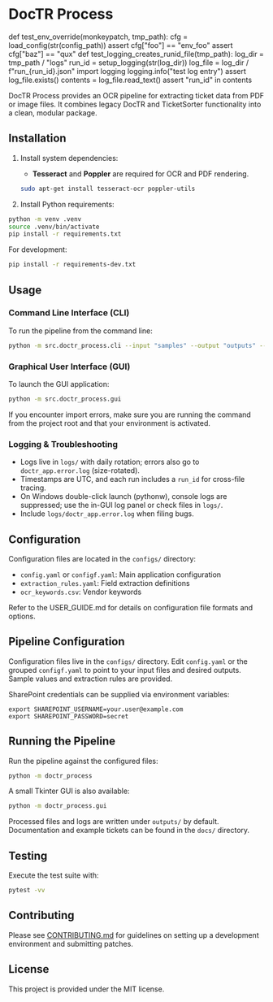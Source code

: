 # DocTR Process

def test_env_override(monkeypatch, tmp_path):
cfg = load_config(str(config_path))
assert cfg["foo"] == "env_foo"
assert cfg["baz"] == "qux"
def test_logging_creates_runid_file(tmp_path):
log_dir = tmp_path / "logs"
run_id = setup_logging(str(log_dir))
log_file = log_dir / f"run_{run_id}.json"
import logging
logging.info("test log entry")
assert log_file.exists()
contents = log_file.read_text()
assert "run_id" in contents

DocTR Process provides an OCR pipeline for extracting ticket data from PDF or image files. It combines legacy DocTR and TicketSorter functionality into a clean, modular package.

## Installation

1. Install system dependencies:
   - **Tesseract** and **Poppler** are required for OCR and PDF rendering.

    ```bash
    sudo apt-get install tesseract-ocr poppler-utils
    ```

2. Install Python requirements:

  ```bash
  python -m venv .venv
  source .venv/bin/activate
  pip install -r requirements.txt
  ```

  For development:

  ```bash
  pip install -r requirements-dev.txt
  ```

## Usage

### Command Line Interface (CLI)

To run the pipeline from the command line:

```bash
python -m src.doctr_process.cli --input "samples" --output "outputs" --verbose
```

### Graphical User Interface (GUI)

To launch the GUI application:

```bash
python -m src.doctr_process.gui
```

If you encounter import errors, make sure you are running the command from the project root and that your environment is activated.

### Logging & Troubleshooting

- Logs live in `logs/` with daily rotation; errors also go to `doctr_app.error.log` (size-rotated).
- Timestamps are UTC, and each run includes a `run_id` for cross-file tracing.
- On Windows double-click launch (pythonw), console logs are suppressed; use the in-GUI log panel or check files in `logs/`.
- Include `logs/doctr_app.error.log` when filing bugs.

## Configuration

Configuration files are located in the `configs/` directory:

- `config.yaml` or `configf.yaml`: Main application configuration
- `extraction_rules.yaml`: Field extraction definitions
- `ocr_keywords.csv`: Vendor keywords

Refer to the USER_GUIDE.md for details on configuration file formats and options.

## Pipeline Configuration

Configuration files live in the `configs/` directory. Edit `config.yaml` or the grouped `configf.yaml` to point to your
input files and desired outputs. Sample values and extraction rules are provided.

SharePoint credentials can be supplied via environment variables:

```
export SHAREPOINT_USERNAME=your.user@example.com
export SHAREPOINT_PASSWORD=secret
```

## Running the Pipeline

Run the pipeline against the configured files:

```bash
python -m doctr_process
```

A small Tkinter GUI is also available:

```bash
python -m doctr_process.gui
```

Processed files and logs are written under `outputs/` by default. Documentation and example tickets can be found in
the `docs/` directory.

## Testing

Execute the test suite with:

```bash
pytest -vv
```

## Contributing

Please see [CONTRIBUTING.md](CONTRIBUTING.md) for guidelines on setting up a development environment and submitting
patches.

## License

This project is provided under the MIT license.
